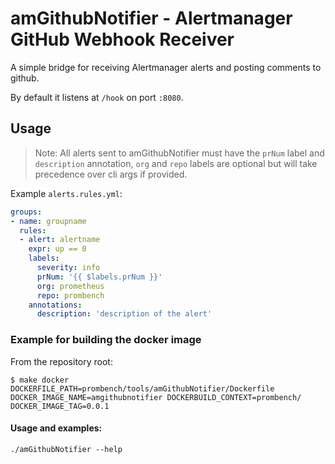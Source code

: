 # amGithubNotifier - Alertmanager GitHub Webhook Receiver

A simple bridge for receiving Alertmanager alerts and posting comments to github.

By default it listens at `/hook` on port `:8080`.

## Usage

> Note: All alerts sent to amGithubNotifier must have the `prNum` label and `description` annotation, `org` and `repo` labels are optional but will take precedence over cli args if provided.

Example `alerts.rules.yml`:
```yaml
groups:
- name: groupname
  rules:
  - alert: alertname
    expr: up == 0
    labels:
      severity: info
      prNum: '{{ $labels.prNum }}'
      org: prometheus
      repo: prombench
    annotations:
      description: 'description of the alert'
```


### Example for building the docker image
From the repository root:
```
$ make docker DOCKERFILE_PATH=prombench/tools/amGithubNotifier/Dockerfile DOCKER_IMAGE_NAME=amgithubnotifier DOCKERBUILD_CONTEXT=prombench/ DOCKER_IMAGE_TAG=0.0.1
```

#### Usage and examples:
```
./amGithubNotifier --help
```